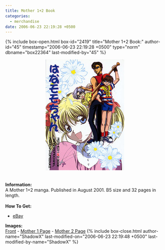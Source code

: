 ```yaml
---
title: Mother 1+2 Book
categories:
  - merchandise
date: 2006-06-23 22:19:28 +0500
---
```

{% include box-open.html box-id="2419" title="Mother 1+2 Book:" author-id="45" timestamp="2006-06-23 22:19:28 +0500" type="norm" dbname="box22364" last-modified-by="45" %}
	<center>
	<img src="/merchandise/images/m12book_title.jpg" border="0" alt="Mother 1+2 Book" />
	</center>
	<br /><br />
	<b>Information:</b>
	<br />
	A Mother 1+2 manga. Published in August 2001. B5 size and 32 pages in length.
	<br /><br />
	<b>How To Get:</b>
	<br />
	<ul>
	<li><a href="http://www.ebay.com">eBay</a></li>
	</ul>
	<b>Images:</b>
	<br />
	<a href="/merchandise/images/m12book_front.jpg">Front</a> - <a href="/merchandise/images/m12book_m1page.jpg">Mother 1 Page</a> - <a href="/merchandise/images/m12book_m2page.jpg">Mother 2 Page</a>
{% include box-close.html author-name="ShadowX" last-modified-on="2006-06-23 22:19:48 +0500" last-modified-by-name="ShadowX" %}
